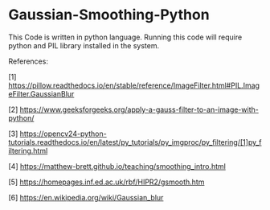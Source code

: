 # Gaussian-Smoothing-Python

This Code is written in python language. Running this code will require python and PIL library installed in the system.

References:

[1] https://pillow.readthedocs.io/en/stable/reference/ImageFilter.html#PIL.ImageFilter.GaussianBlur

[2] https://www.geeksforgeeks.org/apply-a-gauss-filter-to-an-image-with-python/

[3] https://opencv24-python-tutorials.readthedocs.io/en/latest/py_tutorials/py_imgproc/py_filtering/[1]py_filtering.html

[4] https://matthew-brett.github.io/teaching/smoothing_intro.html

[5] https://homepages.inf.ed.ac.uk/rbf/HIPR2/gsmooth.htm

[6] https://en.wikipedia.org/wiki/Gaussian_blur
